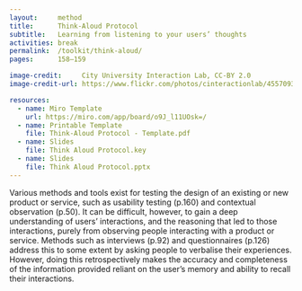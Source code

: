```yaml
---
layout:     method
title:      Think-Aloud Protocol
subtitle:   Learning from listening to your users’ thoughts
activities: break
permalink:  /toolkit/think-aloud/
pages:      158–159

image-credit:     City University Interaction Lab, CC-BY 2.0
image-credit-url: https://www.flickr.com/photos/cinteractionlab/4557093503/

resources:
  - name: Miro Template
    url: https://miro.com/app/board/o9J_l11UOsk=/
  - name: Printable Template
    file: Think-Aloud Protocol - Template.pdf
  - name: Slides
    file: Think Aloud Protocol.key
  - name: Slides
    file: Think Aloud Protocol.pptx
---
```


Various methods and tools exist for testing the design of an existing or new product or service, such as usability testing (p.160) and contextual observation (p.50). It can be difficult, however, to gain a deep understanding of users’ interactions, and the reasoning that led to those interactions, purely from observing people interacting with a product or service. Methods such as interviews (p.92) and questionnaires (p.126) address this to some extent by asking people to verbalise their experiences. However, doing this retrospectively makes the accuracy and completeness of the information provided reliant on the user’s memory and ability to recall their interactions.